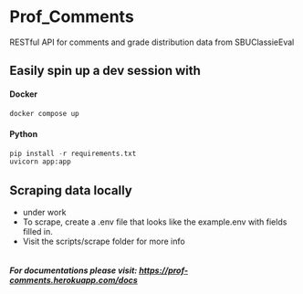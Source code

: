 # Prof_Comments

RESTful API for comments and grade distribution data from SBUClassieEval

## Easily spin up a dev session with

#### Docker
```bash
docker compose up
```
#### Python
```python
pip install -r requirements.txt
uvicorn app:app
```

## Scraping data locally 
- under work
- To scrape, create a .env file that looks like the example.env with fields filled in.
- Visit the scripts/scrape folder for more info

```bash

```

##### For documentations please visit: https://prof-comments.herokuapp.com/docs
